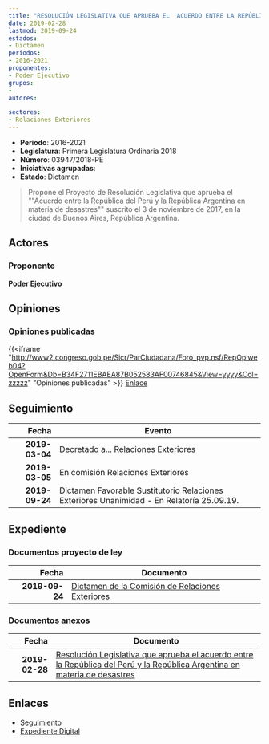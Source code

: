 ```yaml
---
title: "RESOLUCIÓN LEGISLATIVA QUE APRUEBA EL 'ACUERDO ENTRE LA REPÚBLICA DEL PERÚ Y LA REPÚBLICA ARGENTINA EN MATERIA DE DESASTRES'"
date: 2019-02-28
lastmod: 2019-09-24
estados:
- Dictamen
periodos:
- 2016-2021
proponentes:
- Poder Ejecutivo
grupos:
- 
autores:

sectores:
- Relaciones Exteriores
---
```

- **Periodo**: 2016-2021
- **Legislatura**: Primera Legislatura Ordinaria 2018
- **Número**: 03947/2018-PE
- **Iniciativas agrupadas**: 
- **Estado**: Dictamen

> Propone el Proyecto de Resolución Legislativa que aprueba el ""Acuerdo entre la República del Perú y la República Argentina en materia de desastres"" suscrito el 3 de noviembre de 2017, en la ciudad de Buenos Aires, República Argentina.


## Actores

### Proponente

**Poder Ejecutivo**

## Opiniones

### Opiniones publicadas

{{<iframe "http://www2.congreso.gob.pe/Sicr/ParCiudadana/Foro_pvp.nsf/RepOpiweb04?OpenForm&Db=B34F2711EBAEA87B052583AF00746845&View=yyyy&Col=zzzzz" "Opiniones publicadas" >}}
[Enlace](http://www2.congreso.gob.pe/Sicr/ParCiudadana/Foro_pvp.nsf/RepOpiweb04?OpenForm&Db=B34F2711EBAEA87B052583AF00746845&View=yyyy&Col=zzzzz)


## Seguimiento

| Fecha | Evento |
|------:|--------|
| **2019-03-04** | Decretado a... Relaciones Exteriores |
| **2019-03-05** | En comisión Relaciones Exteriores |
| **2019-09-24** | Dictamen Favorable Sustitutorio Relaciones Exteriores Unanimidad - En Relatoría 25.09.19. |

## Expediente

### Documentos proyecto de ley

| Fecha | Documento |
|------:|-----------|
| **2019-09-24** | [Dictamen de la Comisión de Relaciones Exteriores](http://www.leyes.congreso.gob.pe/Documentos/2016_2021/Dictamenes/Proyectos_de_Ley/03947DC20MAY20190924.pdf) |

### Documentos anexos

| Fecha | Documento |
|------:|-----------|
| **2019-02-28** | [Resolución Legislativa que aprueba el acuerdo entre la República del Perú y la República Argentina en materia de desastres](http://www.leyes.congreso.gob.pe/Documentos/2016_2021/Proyectos_de_Ley_y_de_Resoluciones_Legislativas/PL0394720190228.pdf) |

## Enlaces

- [Seguimiento](http://www2.congreso.gob.pe/Sicr/TraDocEstProc/CLProLey2016.nsf/f7fff46988ca05b1052578e100829cc7/865e270ce66076b2052583af0063505f?OpenDocument)
- [Expediente Digital](http://www2.congreso.gob.pe/Sicr/TraDocEstProc/CLProLey2016.nsf/f7fff46988ca05b1052578e100829cc7/865e270ce66076b2052583af0063505f?OpenDocument&Click=05257FB7005EB655.eb71d0cf91d8294e05256cdf006b5706/$Body/0.1C6C)

